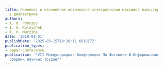 ```yaml
---
title: Линейная и нелинейная оптическая спектроскопия массивов наностержней металла
  в диэлектрике
authors:
- A. R. Pomozov
- I. A. Kolmychek
- T. V. Murzina
date: '2018-01-01'
publishDate: '2025-03-15T18:26:11.661917Z'
publication_types:
- paper-conference
publication: '*VII Международная Конференция По Фотонике И Информационной Оптике.
  Сборник Научных Трудов*'
---
```

